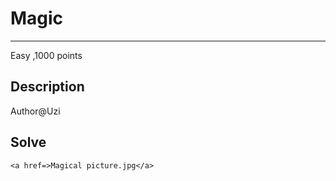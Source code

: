 # Magic
***
Easy 
,1000 points

## Description

Author@Uzi

## Solve
```
<a href=>Magical picture.jpg</a>
